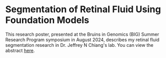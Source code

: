 # Segmentation of Retinal Fluid Using Foundation Models

This research poster, presented at the Bruins in Genomics (BIG) Summer Research Program symposium in August 2024, describes my retinal fluid segmentation research in Dr. Jeffrey N Chiang's lab. You can view the abstract [here](https://qcb.ucla.edu/big-summer/big2024/#toggle-id-13).
